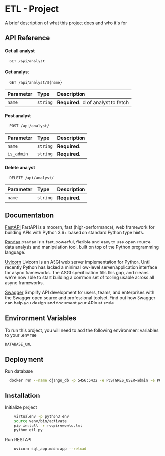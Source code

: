 
# ETL - Project

A brief description of what this project does and who it's for


## API Reference

#### Get all analyst

```http
  GET /api/analyst
```

#### Get analyst

```http
  GET /api/analyst/${name}
```

| Parameter | Type     | Description                       |
| :-------- | :------- | :-------------------------------- |
| `name`      | `string` | **Required**. Id of analyst to fetch |


#### Post analyst

```http
  POST /api/analyst/
```

| Parameter | Type     | Description                       |
| :-------- | :------- | :-------------------------------- |
| `name`      | `string` | **Required**.     |
| `is_admin`      | `string` | **Required**.     |


#### Delete analyst

```http
  DELETE /api/analyst/
```

| Parameter | Type     | Description                       |
| :-------- | :------- | :-------------------------------- |
| `name`      | `string` | **Required**.     |




## Documentation

[FastAPI](https://fastapi.tiangolo.com)
FastAPI is a modern, fast (high-performance), web framework for building APIs with Python 3.6+ based on standard Python type hints.

[Pandas](https://pandas.pydata.org)
pandas is a fast, powerful, flexible and easy to use open source data analysis and manipulation tool,
built on top of the Python programming language.

[Uvicorn](https://www.uvicorn.org)
Uvicorn is an ASGI web server implementation for Python.
Until recently Python has lacked a minimal low-level server/application interface for async frameworks. The ASGI specification fills this gap, and means we're now able to start building a common set of tooling usable across all async frameworks.

[Swagger](https://swagger.io/)
Simplify API development for users, teams, and enterprises with the Swagger open source and professional toolset. Find out how Swagger can help you design and document your APIs at scale.
## Environment Variables

To run this project, you will need to add the following environment variables to your .env file

`DATABASE_URL`


## Deployment

Run database

```bash
  docker run --name django_db -p 5456:5432 -e POSTGRES_USER=admin -e POSTGRES_PASSWORD=12345 -e POSTGRES_DB=postgres -d postgres

```


## Installation

Initialize project

```bash
    virtualenv -p python3 env
    source venv/bin/activate
    pip install -r requirements.txt
    python etl.py
```


Run RESTAPI

```bash
    uvicorn sql_app.main:app --reload
```
